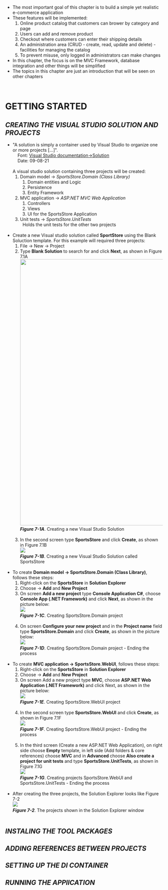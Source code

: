 <ul>
  <li>
    The most important goal of this chapter is to build a simple yet realistic e-commerce application
  </li>
  <li>
    These features will be implemented:
    <ol>
      <li>Online product catalog that customers can brower by category and page</li>
      <li>Users can add and remove product</li>
      <li>Checkout where customers can enter their shipping details</li>
      <li>An administration area (CRUD - create, read, update and delete) - facilities for managing the catalog</li>
      <li>To prevent misuse, only logged in administrators can make changes</li>
    </ol>
  </li>
  <li>In this chapter, the focus is on the MVC Framework, database integration and other things will be simplified</li>
  <li>The topics in this chapter are just an introduction that will be seen on other chapters</li>
</ul>

<br /><h1>GETTING STARTED</h1>

<h2><i>CREATING THE VISUAL STUDIO SOLUTION AND PROJECTS</i></h2>

<ul>
  <li>
    "A solution is simply a container used by Visual Studio to organize one or more projects [...]".<br />
    &nbsp;&nbsp;&nbsp;&nbsp;Font: <a href="https://docs.microsoft.com/en-us/visualstudio/get-started/tutorial-projects-solutions?view=vs-2019">Visual Studio documentation->Solution</a> <br />
    &nbsp;&nbsp;&nbsp;&nbsp;Date: 09-08-21<br /><br />
    A visual studio solution containing three projects will be created:
    <ol>
      <li>
        Domain model -> <i>SportsStore.Domain (Class Library)</i><br />
        <ol>
          <li>Domain entities and Logic</li>
          <li>Persistence</li>
          <li>Entity Framework</li>
        </ol>
      </li>
      <li>
        MVC application -> <i>ASP.NET MVC Web Application</i><br />
        <ol>
          <li>Controllers</li>
          <li>Views</li>
          <li>UI for the SportsStore Application</li>
        </ol>        
      </li>
      <li>
        Unit tests -> <i>SportsStore.UnitTests</i><br />
        &nbsp&nbspHolds the unit tests for the other two projects
      </li>
    </ol>
  </li><br />

  <li>
    Create a new Visual studio solution called <b>SportStore</b> using the Blank Soluction template. For this example will required three projects:
    <ol>
      <li>File -> New -> Project</li>
      <li> 
        Type <b>Blank Solution</b> to search for and click <b>Next</b>, as shown in Figure 7.1A<br />
        <img src="Pictures/Figure 7_1.png" width=850px /><br />
        <i><strong>Figure 7-1A</strong></i>. Creating a new Visual Studio Solution
        <br /><br />
      </li>
      <li>
        In the second screen type <b>SportsStore</b> and click <b>Create</b>, as shown in Figure 7.1B<br />
        <img src="Pictures/Figure 7_1B.png" /><br />
        <i><strong>Figure 7-1B</strong></i>. Creating a new Visual Studio Solution called SportsStore<br />
      </li>
    </ol><br />
  </li>

  <li>
    To create <b>Domain model -> SportsStore.Domain (Class Library)</b>, follows these steps:
    <ol>
      <li>Right-click on the <b>SportsStore</b> in <b>Solution Explorer</b></li>
      <li>Choose -> <b>Add</b> and <b>New Project</b></li>
      <li>
        On screen <b>Add a new project</b>  type <b>Console Application C#</b>, choose <b>Console App (.NET Framework)</b> and click <b>Next</b>, as shown in the picture below:<br />
        <img src="Pictures/Figure 7_1C.png" /><br />
        <i><strong>Figure 7-1C</strong></i>. Creating SportsStore.Domain project<br /><br />
      </li>
      <li>
        On screen <b>Configure your new project</b> and in the <b>Project name</b> field type <b>SportsStore.Domain</b> and click <b>Create</b>, as shown in the picture below:<br />
        <img src="Pictures/Figure 7_1D.png" /><br />
        <i><strong>Figure 7-1D</strong></i>. Creating SportsStore.Domain project - Ending the process<br />
      </li>
    </ol>
  </li><br />

  <li>
    To create <b>MVC application -> SportsStore.WebUI</b>, follows these steps:
    <ol>
      <li>Right-click on the <b>SportsStore</b> in <b>Solution Explorer</b></li>
      <li>Choose -> <b>Add</b> and <b>New Project</b></li>
      <li>On screen Add a new project type <b>MVC</b>, choose <b>ASP.NET Web Application (.NET Framework)</b> and click Next, as shown in the picture below:<br />
        <img src="Pictures/Figure 7_1E.png" /><br />
        <i><strong>Figure 7-1E</strong></i>. Creating SportsStore.WebUI project<br /><br />
      </li>
      <li>
        In the second screen type <b>SportsStore.WebUI</b> and click <b>Create</b>, as shown in Figure 7.1F<br />
        <img src="Pictures/Figure 7_1F.png" /><br />
        <i><strong>Figure 7-1F</strong></i>. Creating SportsStore.WebUI project - Ending the process<br /><br />
      </li>
      <li>In the third screen (Create a new ASP.NET Web Application),  on right side choose <b>Empty</b> template, in left side (Add folders & core references) choose <b>MVC</b> and in <b>Advanced </b> choose <b>Also create a project for unit tests</b> and type <b>SportsStore.UnitTests</b>, as shown in Figure 7.1G<br />
        <img src="Pictures/Figure 7_1G.png" /><br />
        <i><strong>Figure 7-1G</strong></i>. Creating projects SportsStore.WebUI and SportsStore.UnitTests  - Ending the process<br /><br />
    </ol>
  </li>

  <li>
    After creating the three projects, the Solution Explorer looks like Figure 7-2<br />
    <img src="Pictures/Figure 7_2.png" /><br />
    <i><strong>Figure 7-2</strong></i>. The projects shown in the Solution Explorer window<br /><br />
  </li>
</ul>

<h2><i>INSTALING THE TOOL PACKAGES</i><h2>
<h2><i>ADDING REFERENCES BETWEEN PROJECTS</i><h2>
<h2><i>SETTING UP THE DI CONTAINER</i><h2>
<h2><i>RUNNING THE APPlICATION</i><h2>
